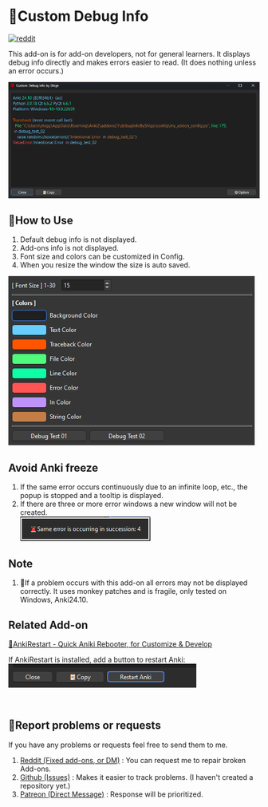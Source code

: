 # 🐞Custom Debug Info

[![reddit](https://github.com/shigeyukey/AnkiRestart/assets/124401518/85368aad-6f50-4335-8858-7a30a66fb065)](https://www.reddit.com/user/Shige-yuki)<br>

This add-on is for add-on developers, not for general learners. It displays debug info directly and makes errors easier to read. (It does nothing unless an error occurs.)

![alt text](images/debugInfo/07.png)

## 📖How to Use
1. Default debug info is not displayed.
1. Add-ons info is not displayed.
1. Font size and colors can be customized in Config.
1. When you resize the window the size is auto saved.

![alt text](images/debugInfo/05.png)


## Avoid Anki freeze
1. If the same error occurs continuously due to an infinite loop, etc., the popup is stopped and a tooltip is displayed.
2. If there are three or more error windows a new window will not be created.<br>
![alt text](images/debugInfo/06.png)


## Note
1. 🚨If a problem occurs with this add-on all errors may not be displayed correctly. It uses monkey patches and is fragile, only tested on Windows, Anki24.10.

## Related Add-on

[🔂AnkiRestart - Quick Aniki Rebooter, for Customize & Develop](ankirestart.md)

If AnkiRestart is installed, add a button to restart Anki:
![alt text](images/debugInfo/08.png)

<br>


## 🚨Report problems or requests

If you have any problems or requests feel free to send them to me.

  <!-- 1. <a href="https://ankiweb.net/shared/review/175794613" target="_blank">AnkiWeb (Rate Comment)</a> : You can contact me anonymously, and AnkiWeb will send you an email when I reply, a high rating increases priority of development. -->
  <!-- 2. <a href="https://forums.ankiweb.net/t/add-on-support-thread-anki-leaderboard-by-shige/51634" target="_blank">AnkiForums</a> : Official AnkiForums support thread, it's a good place for open discussion. -->
  1. <a href="https://www.reddit.com/r/Anki/comments/1b0eybn/simple_fix_of_broken_addons_for_the_latest_anki/" target="_blank">Reddit (Fixed add-ons, or DM)</a> : You can request me to repair broken Add-ons.
  1. <a href="https://github.com/shigeyukey/my_addons/issues" target="_blank">Github (Issues)</a> : Makes it easier to track problems. (I haven't created a repository yet.)
  1. <a href="https://www.patreon.com/Shigeyuki" target="_blank">Patreon (Direct Message)</a> : Response will be prioritized.

